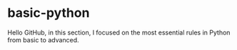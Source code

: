 # basic-python
Hello GitHub, in this section, I focused on the most essential rules in Python from basic to advanced.